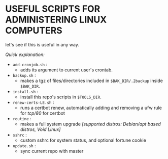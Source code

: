 # **USEFUL SCRIPTS FOR ADMINISTERING LINUX COMPUTERS**

let's see if this is useful in any way.

*Quick explanation:*

* `add-cronjob.sh` :
	- adds its argument to current user's crontab.
* `backup.sh` :
	- makes a tgz of files/directories included in `$BAK_DIR/.2backup` inside `$BAK_DIR`.
* `install.sh` :
	- install this repo's scripts in `$TOOLS_DIR`.
* `renew-certs-LE.sh` :
	- runs a certbot renew, automatically adding and removing a ufw rule for *tcp/80* for certbot
* `routine` :
	- makes a full system upgrade *[supported distros: Debian/apt based distros, Void Linux]*
* `sshrc` :
	- custom sshrc for system status, and optional fortune cookie
* `update.sh` :
	- sync current repo with master

